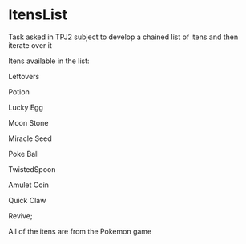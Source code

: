 # ItensList
Task asked in TPJ2 subject to develop a chained list of itens and then iterate over it

Itens available in the list:

Leftovers

Potion

Lucky Egg

Moon Stone

Miracle Seed

Poke Ball

TwistedSpoon

Amulet Coin

Quick Claw

Revive;

All of the itens are from the Pokemon game
